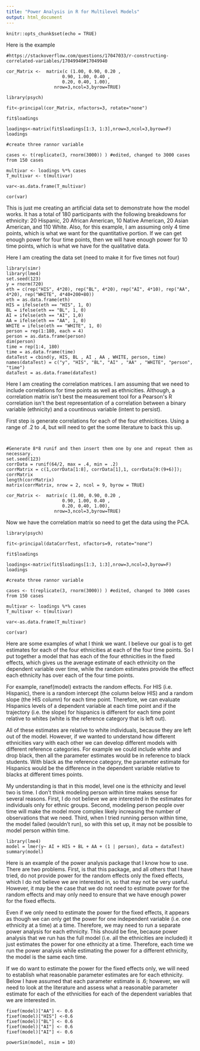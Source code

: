 ```yaml
---
title: "Power Analysis in R for Multilevel Models"
output: html_document
---
```


```{r setup, include=FALSE}
knitr::opts_chunk$set(echo = TRUE)
```
Here is the example
```{r}
#https://stackoverflow.com/questions/17047033/r-constructing-correlated-variables/17049940#17049940

cor_Matrix <-  matrix(c (1.00, 0.90, 0.20 ,
                     0.90, 1.00, 0.40 ,
                     0.20, 0.40, 1.00), 
                  nrow=3,ncol=3,byrow=TRUE)

library(psych) 

fit<-principal(cor_Matrix, nfactors=3, rotate="none")

fit$loadings

loadings<-matrix(fit$loadings[1:3, 1:3],nrow=3,ncol=3,byrow=F)
loadings

#create three rannor variable

cases <- t(replicate(3, rnorm(3000)) ) #edited, changed to 3000 cases from 150 cases

multivar <- loadings %*% cases
T_multivar <- t(multivar)

var<-as.data.frame(T_multivar)

cor(var)

```



This is just me creating an artificial data set to demonstrate how the model works.  It has a total of 180 participants with the following breakdowns for ethnicity:  20 Hispanic, 20 African American, 10 Native American, 20 Asian American, and 110 White.  Also, for this example, I am assuming only 4 time points, which is what we want for the quantitative portion.  If we can get enough power for four time points, then we will have enough power for 10 time points, which is what we have for the qualitative data. 

Here I am creating the data set (need to make it for five times not four)
```{r}
library(simr)
library(lme4)
set.seed(123)
y = rnorm(720)
eth = c(rep("HIS", 4*20), rep("BL", 4*20), rep("AI", 4*10), rep("AA", 4*20), rep("WHITE", 4*40+200+80))
eth = as.data.frame(eth)
HIS = ifelse(eth == "HIS", 1, 0)
BL = ifelse(eth == "BL", 1, 0)
AI = ifelse(eth == "AI", 1,0)
AA = ifelse(eth == "AA", 1, 0)
WHITE = ifelse(eth == "WHITE", 1, 0)
person = rep(1:180, each = 4)
person = as.data.frame(person)
dim(person)
time = rep(1:4, 180)
time = as.data.frame(time)
dataTest = cbind(y, HIS, BL , AI , AA , WHITE, person, time)
names(dataTest) = c("y", "HIS", "BL", "AI" , "AA" , "WHITE", "person", "time")
dataTest = as.data.frame(dataTest)
```
Here I am creating the correlation matrices.  I am assuming that we need to include correlations for time points as well as ethnicities.  Although, a correlation matrix isn't best the measurement tool for a Pearson's R correlation isn't the best representation of a correlation between a binary variable (ethnicity) and a countinous variable (intent to persist). 

First step is generate correlations for each of the four ethnicitices.  Using a range of .2 to .4, but will need to get the some literature to back this up. 


```{r}


#Generate 8*8 runif and then insert them one by one and repeat them as necessary.
set.seed(123)
corrData = runif(64/2, max = .4, min = .2)
corrMatrix = c(1,corrData[1:8], corrData[1],1, corrData[9:(9+6)]); corrMatrix
length(corrMatrix)
matrix(corrMatrix, nrow = 2, ncol = 9, byrow = TRUE)

cor_Matrix <-  matrix(c (1.00, 0.90, 0.20 ,
                     0.90, 1.00, 0.40 ,
                     0.20, 0.40, 1.00), 
                  nrow=3,ncol=3,byrow=TRUE)
```
Now we have the correlation matrix so need to get the data using the PCA.
```{r}
library(psych) 

fit<-principal(dataCorrTest, nfactors=9, rotate="none")

fit$loadings

loadings<-matrix(fit$loadings[1:3, 1:3],nrow=3,ncol=3,byrow=F)
loadings

#create three rannor variable

cases <- t(replicate(3, rnorm(3000)) ) #edited, changed to 3000 cases from 150 cases

multivar <- loadings %*% cases
T_multivar <- t(multivar)

var<-as.data.frame(T_multivar)

cor(var)

```



Here are some examples of what I think we want.  I believe our goal is to get estimates for each of the four ethnicities at each of the four time points.  So I put together a model that has each of the four ethnicities in the fixed effects, which gives us the average estimate of each ethnicity on the dependent variable over time, while the random estimates provide the effect each ethnicity has over each of the four time points.  

For example, ranef(model) extracts the random effects.  For HIS (i.e. Hispanic), there is a random intercept (the column below HIS) and a random slope (the HIS column) for each time point.  Therefore, we can evaluate Hispanics levels of a dependent variable at each time point and if the trajectory (i.e. the slope) for hispanics is different for each time point relative to whites (white is the reference category that is left out). 

All of these estimates are relative to white individuals, because they are left out of the model.  However, if we wanted to understand how different ethnicities vary with each other we can develop different models with different reference categories.  For example we could include white and drop black, then all the parameter estimates would be in reference to black students. With black as the reference category, the parameter estimate for Hispanics would be the difference in the dependent variable relative to blacks at different times points. 

My understanding is that in this model, level one is the ethnicity and level two is time.  I don’t think modeling person within time makes sense for several reasons.  First, I do not believe we are interested in the estimates for individuals only for ethnic groups.  Second, modeling person people over time will make the model more complex likely increasing the number of observations that we need.  Third, when I tried running person within time, the model failed (wouldn’t run), so with this set up, it may not be possible to model person within time.
```{r}
library(lme4)
model = lmer(y~ AI + HIS + BL + AA + (1 | person), data = dataTest)
summary(model)
```
Here is an example of the power analysis package that I know how to use.  There are two problems.  First, is that this package, and all others that I have tried, do not provide power for the random effects only the fixed effects, which I do not believe we are interested in, so that may not be very useful.  However, it may be the case that we do not need to estimate power for the random effects and may only need to ensure that we have enough power for the fixed effects.  

Even if we only need to estimate the power for the fixed effects, it appears as though we can only get the power for one independent variable (i.e. one ethnicity at a time) at a time.  Therefore, we may need to run a separate power analysis for each ethnicity.  This should be fine, because power analysis that we run has the full model (i.e. all the ethnicities are included) it just estimates the power for one ethnicity at a time.  Therefore, each time we run the power analysis while estimating the power for a different ethnicity, the model is the same each time.

If we do want to estimate the power for the fixed effects only, we will need to establish what reasonable parameter estimates are for each ethnicity.  Below I have assumed that each parameter estimate is .6; however, we will need to look at the literature and assess what a reasonable parameter estimate for each of the ethnicities for each of the dependent variables that we are interested in. 
```{r}
fixef(model)["AA"] <- 0.6
fixef(model)["HIS"] <-0.6
fixef(model)["BL"] <- 0.6
fixef(model)["AI"] <- 0.6
fixef(model)["AI"] <- 0.6

powerSim(model, nsim = 10)
```



